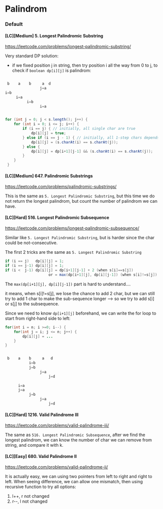 # Palindrom

### Default

#### [LC][Medium] 5. Longest Palindromic Substring
https://leetcode.com/problems/longest-palindromic-substring/

Very standard DP solution:  
- if we fixed position j in string, then try position i all the way from 0 to j, to check if `boolean dp[i][j]` is palindrom:

```java

 b    a    b     a  d
                j=a
i=b
     i=a
          i=b
                i=a
  
```


```java
for (int j = 0; j < s.length(); j++) {
    for (int i = 0; i <= j; i++) {
        if (i == j) { // initially, all single char are true
            dp[i][j] = true;
        } else if (i == j - 1) { // initially, all 1-step chars depends
            dp[i][j] = (s.charAt(i) == s.charAt(j));
        } else {
            dp[i][j] = dp[i+1][j-1] && (s.charAt(i) == s.charAt(j));
        }
    }
 }
```

#### [LC][Medium] 647. Palindromic Substrings
https://leetcode.com/problems/palindromic-substrings/

This is the same as `5. Longest Palindromic Substring`, but this time we do not return the longest palindrom, but count the number of palindrom we can have.



#### [LC][Hard] 516. Longest Palindromic Subsequence
https://leetcode.com/problems/longest-palindromic-subsequence/

Similar like `5. Longest Palindromic Substring`, but is harder since the char could be not-consecutive.  

The first 2 tricks are the same as `5. Longest Palindromic Substring`

```java
if (i == j)   dp[i][j] = 1;
if (i == j-1) dp[i][j] = 1;
if (i <  j-1) dp[i][j] = dp[i+1][j-1] + 2 (when s[i]==s[j])
                    or = max(dp[i+1][j], dp[i][j-1]) (when s[i]!=s[j])
```

The `max(dp[i+1][j], dp[i][j-1])` part is hard to understand....

it means, when s[i]!=s[j], we lose the chance to add 2 char, but we can still try to add 1 char to make the sub-sequence longer --> so we try to add s[i] or s[j] to the subsequence.  

Since we need to know `dp[i+1][j]` beforehand, we can write the for loop to start from right-hand side to left:

```java
for(int i = n; i >=0; i--) {
    for(int j = i; j <= n; j++) {
        dp[i][j] = ...
    }
}

```

```java

 b    a    b     a   d
           i=b    
           j=b
                j=a
                    j=d
  
      i=a
      j=a
           j=b 
                j=a
                    j=d
```



#### [LC][Hard] 1216. Valid Palindrome III
https://leetcode.com/problems/valid-palindrome-iii/

The same as `516. Longest Palindromic Subsequence`, after we find the longest palindrom, we can know the number of char we can remove from string, and compare it with k.


#### [LC][Easy] 680. Valid Palindrome II
https://leetcode.com/problems/valid-palindrome-ii/

It is actually easy, we can using two pointers from left to right and right to left. 
When seeing difference, we can allow one mismatch, then using recursive function to try all options:  
1. l++, r not changed
2. r--, l not changed

